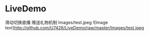 # LiveDemo
滑动切换直播
赠送礼物机制
Images/test.jpeg
![Image text]http://github.com/U7426/LiveDemo/raw/master/Images/test.jpeg
